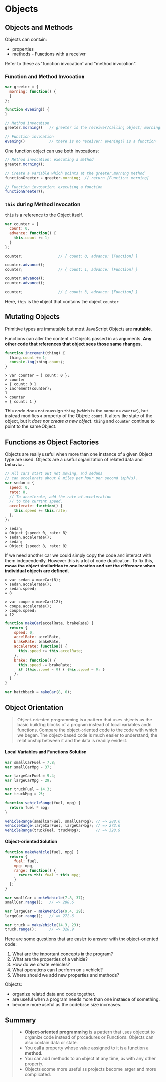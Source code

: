 # Objects
## Objects and Methods
Objects can contain:
* properties
* methods - Functions with a receiver

Refer to these as "function invocation" and "method invocation".

### Function and Method Invocation
```javascript
var greeter = {
  morning: function() {
  }
};

function evening() {
}

// Method invocation
greeter.morning()   // greeter is the receiver/calling object; morning() is a method

// Function invocation
evening()           // there is no receiver; evening() is a function
```

One function object can use both invocations:
```javascript
// Method invocation: executing a method
greeter.morning();

// Create a variable which points at the greeter.morning method
functionGreeter = greeter.morning;  // return [Function: morning]

// Function invocation: executing a function
functionGreeter();
```

### `this` during Method Invocation
`this` is a reference to the Object itself.
```javascript
var counter = {
  count: 0,
  advance: function() {
    this.count += 1;
  }
};

counter;                // { count: 0, advance: [Function] }

counter.advance();
counter;                // { count: 1, advance: [Function] }

counter.advance();
counter.advance();

counter;                // { count: 3, advance: [Function] }
```
Here, `this` is the object that contains the object `counter`

## Mutating Objects
Primitive types are immutable but most JavaScript Objects are **mutable**.

Functions can alter the content of Objects passed in as arguments. **Any other code that references that object sees those same changes.**

```javascript
function increment(thing) {
  thing.count += 1;
  console.log(thing.count);
}
```

```
> var counter = { count: 0 };
> counter
= { count: 0 }
> increment(counter);
1
> counter
= { count: 1 }
```

This code does not reassign `thing` (which is the same as `counter`), but instead modifies a property of the Object: `count`. It alters the state of the object, but it *does not create a new object*. `thing` and `counter` continue to point to the same Object.


## Functions as Object Factories
Objects are really useful when more than one instance of a given Object type are used. Objects are a useful organization of related data and behavior.
```javascript
// All cars start out not moving, and sedans
// can accelerate about 8 miles per hour per second (mph/s).
var sedan = {
  speed: 0,
  rate: 8,
  // To accelerate, add the rate of acceleration
  // to the current speed.
  accelerate: function() {
    this.speed += this.rate;
  },
};
```
```
> sedan;
= Object {speed: 0, rate: 8}
> sedan.accelerate();
> sedan;
= Object {speed: 8, rate: 8}
```

If we need another car we could simply copy the code and interact with them independently. However this is a lot of code duplication. To fix this, **move the object similarities to one location and set the difference when individual objects are defined.**

```
> var sedan = makeCar(8);
> sedan.accelerate();
> sedan.speed;
= 8

> var coupe = makeCar(12);
> coupe.accelerate();
> coupe.speed;
= 12
```

```javascript
function makeCar(accelRate, brakeRate) {
  return {
    speed: 0,
    accelRate: accelRate,
    brakeRate: brakeRate,
    accelerate: function() {
      this.speed += this.accelRate;
    },
    brake: function() {
      this.speed -= brakeRate;
      if (this.speed < 0) { this.speed = 0; }
    },
  }
}

var hatchback = makeCar(8, 6);
```

## Object Orientation
> Object-oriented programming is a pattern that uses objects as the basic building blocks of a program instead of local variables andn functions.
> Compare the object-oriented code to the code with which we began. The object-based code is much easier to understand; the relationship between it and the data is readily evident.

#### Local Variables and Functions Solution
```javascript
var smallCarFuel = 7.8;
var smallCarMpg = 37;

var largeCarFuel = 9.4;
var largeCarMpg = 29;

var truckFuel = 14.3;
var truckMpg = 23;

function vehicleRange(fuel, mpg) {
  return fuel * mpg;
}

vehicleRange(smallCarFuel, smallCarMpg); // => 288.6
vehicleRange(largeCarFuel, largeCarMpg); // => 272.6
vehicleRange(truckFuel, truckMpg);       // => 328.9
```

#### Object-oriented Solution
```javascript
function makeVehicle(fuel, mpg) {
  return {
    fuel: fuel,
    mpg: mpg,
    range: function() {
      return this.fuel * this.mpg;
    }
  };
}

var smallCar = makeVehicle(7.8, 37);
smallCar.range();   // => 288.6

var largeCar = makeVehicle(9.4, 29);
largeCar.range();   // => 272.6

var truck = makeVehicle(14.3, 23);
truck.range();      // => 328.9
```

Here are some questions that are easier to answer with the object-oriented code:
1. What are the important concepts in the program?
2. What are the properties of a vehicle?
3. How do we create vehicles?
4. What operations can I perform on a vehicle?
5. Where should we add new properties and methods?

Objects:
* organize related data and code together.
* are useful when a program needs more than one instance of something.
* become more useful as the codebase size increases.

## Summary
> * **Object-oriented programming** is a pattern that uses objectst to organize code instead of procedures or Functions. Objects can also contain data or state.
> * You call a property whose value assigned to it is a function a **method**.
> * You can add methods to an object at any time, as with any other property.
> * Objects ecome more useful as projects become larger and more complicated.
